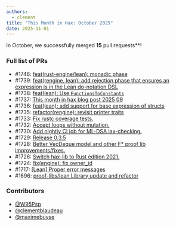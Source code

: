 ```yaml
---
authors:
  - clement
title: "This Month in Hax: October 2025"
date: 2025-11-01
---
```


In October, we successfully merged **15** pull requests**!

<DESCRIPTION>

### Full list of PRs
* \#1746: [feat(rust-engine/lean): monadic phase](https://github.com/cryspen/hax/pull/1746)
* \#1739: [feat(rengine, lean): add rejection phase that ensures an expression is in the Lean do-notation DSL](https://github.com/cryspen/hax/pull/1739)
* \#1738: [feat(lean): Use `FunctionsToConstants`](https://github.com/cryspen/hax/pull/1738)
* \#1737: [This month in hax blog post 2025 09](https://github.com/cryspen/hax/pull/1737)
* \#1736: [feat(lean): add support for base expression of structs](https://github.com/cryspen/hax/pull/1736)
* \#1735: [refactor(rengine): revisit printer traits](https://github.com/cryspen/hax/pull/1735)
* \#1733: [Fix rustc coverage tests.](https://github.com/cryspen/hax/pull/1733)
* \#1732: [Accept loops without mutation.](https://github.com/cryspen/hax/pull/1732)
* \#1730: [Add nightly CI job for ML-DSA lax-checking.](https://github.com/cryspen/hax/pull/1730)
* \#1729: [Release 0.3.5](https://github.com/cryspen/hax/pull/1729)
* \#1728: [Better VecDeque model and other F* proof lib improvements/fixes.](https://github.com/cryspen/hax/pull/1728)
* \#1726: [Switch hax-lib to Rust edition 2021.](https://github.com/cryspen/hax/pull/1726)
* \#1724: [fix(engine): fix owner_id](https://github.com/cryspen/hax/pull/1724)
* \#1717: [[Lean] Proper error messages](https://github.com/cryspen/hax/pull/1717)
* \#1696: [proof-libs/lean Library update and refactor](https://github.com/cryspen/hax/pull/1696)

### Contributors
* [@W95Psp](https://github.com/W95Psp)
* [@clementblaudeau](https://github.com/clementblaudeau)
* [@maximebuyse](https://github.com/maximebuyse)

